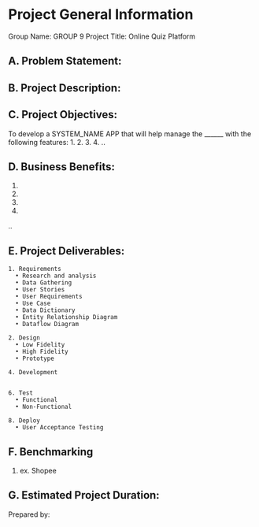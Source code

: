 # Project General Information

Group Name: GROUP 9
Project Title: Online Quiz Platform 

## A. Problem Statement:


## B. Project Description:


## C. Project Objectives:

To develop a SYSTEM_NAME APP that will help manage the ______ with the following features:
1.
2.
3.
4.
..


## D. Business Benefits:
1. 
2. 
3. 
4. 
..

## E. Project Deliverables:
    1. Requirements
      • Research and analysis
      • Data Gathering
      • User Stories
      • User Requirements
      • Use Case
      • Data Dictionary
      • Entity Relationship Diagram
      • Dataflow Diagram

    2. Design
      • Low Fidelity
      • High Fidelity
      • Prototype

    4. Development
       

    6. Test
      • Functional
      • Non-Functional

    8. Deploy
      • User Acceptance Testing

## F. Benchmarking
  1. ex. Shopee

## G. Estimated Project Duration:


Prepared by:
